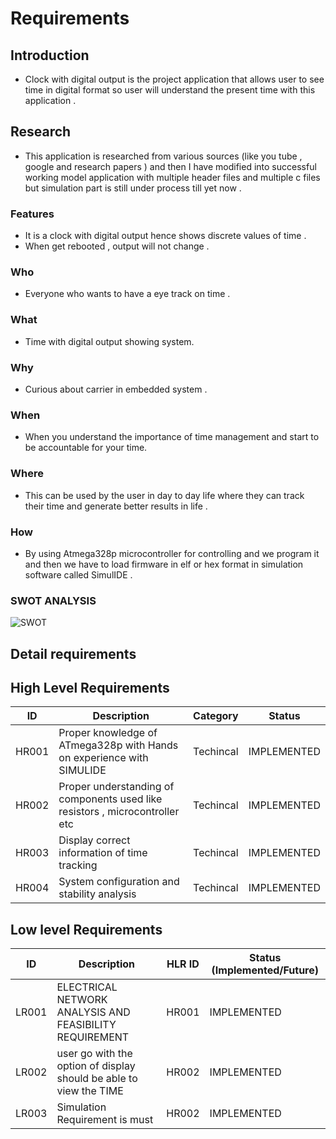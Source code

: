 # Requirements
## Introduction 
-   Clock with digital output is the project application that allows user to see time in digital format so user will understand the present time with this application .
## Research
-   This application is researched from various sources (like you tube , google and research papers ) and  then I have  modified into successful working model application with multiple header files and multiple c files  but simulation part is still under process till yet now .
### Features
-   It is a clock with digital output hence shows discrete values of time .
-   When get rebooted , output will not change .
### Who
-   Everyone who wants to have a eye track on time .
### What
-   Time with digital output showing system.
### Why
-   Curious about carrier in embedded system . 
### When 
-   When you understand the importance of time management and start to be accountable for your time.
### Where
-   This can be  used by the user in day to day life where they can track their time and  generate better results in life .
### How
-   By using Atmega328p microcontroller for controlling and we program it and then we have to load firmware in elf or hex format in simulation software called  SimulIDE .
### SWOT ANALYSIS
![SWOT](https://user-images.githubusercontent.com/101577287/163710077-f63ac154-ca86-4134-9f5e-decfdda4df89.png)

## Detail requirements
## High Level Requirements
| ID | Description | Category | Status | 
| ----- | ----- | ------- | ---------|
| HR001 | Proper knowledge of ATmega328p with Hands on experience with SIMULIDE | Techincal | IMPLEMENTED | 
| HR002 | Proper understanding of components used like resistors , microcontroller etc | Techincal |  IMPLEMENTED  |
| HR003 | Display correct information of time tracking | Techincal |  IMPLEMENTED  |
| HR004 | System configuration and stability analysis | Techincal |  IMPLEMENTED  |
## Low level Requirements
 
| ID | Description | HLR ID | Status (Implemented/Future) |
| ------ | --------- | ------ | ----- |
| LR001 | ELECTRICAL NETWORK ANALYSIS AND FEASIBILITY REQUIREMENT | HR001 |  IMPLEMENTED  |
| LR002 | user go with the option of display should be able to view the TIME| HR002 |  IMPLEMENTED |
| LR003 | Simulation Requirement is must | HR002 | IMPLEMENTED |



